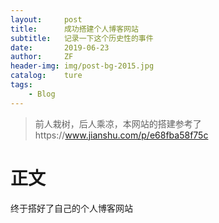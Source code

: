 ```yaml
---
layout:     post
title:      成功搭建个人博客网站
subtitle:   记录一下这个历史性的事件
date:       2019-06-23
author:     ZF
header-img: img/post-bg-2015.jpg
catalog:    ture
tags:       
    - Blog
---
```


>前人栽树，后人乘凉，本网站的搭建参考了https://www.jianshu.com/p/e68fba58f75c

# 正文
终于搭好了自己的个人博客网站